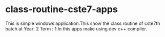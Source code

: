 class-routine-cste7-apps
========================
This is simple windows application.This show the class routine of cste7th batch at Year: 2 Term : 1.In this apps make 
using dev c++ compiler.

